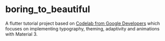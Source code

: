 # boring_to_beautiful

A flutter tutorial project based on [Codelab from Google Developers](https://codelabs.developers.google.com/codelabs/flutter-boring-to-beautiful?hl=en) which focuses on implementing typography, theming, adaptivity and animations with Material 3.
